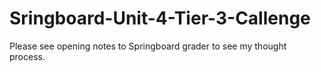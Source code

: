 # Sringboard-Unit-4-Tier-3-Callenge
Please see opening notes to Springboard grader to see my thought process. 
